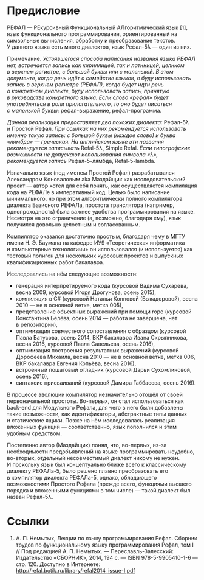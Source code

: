 # Предисловие

РЕФАЛ — РЕкурсивный Функциональный АЛгоритмический язык \[1], язык
функционального программирования, ориентированный на символьные вычисления,
обработку и преобразование текстов. У данного языка есть много диалектов, язык
Рефал-5λ — один из них.

Примечание. _Устоявшегося способа написания названия языка РЕФАЛ нет,
встречается запись как кириллицей, так и латиницей, целиком в верхнем регистре,
с большой буквы или с маленькой. В этом документе, когда речь идёт о семействе
языков, я буду использовать запись в верхнем регистре (РЕФАЛ), когда будет идти
речь о конкретном диалекте, буду использовать запись, принятую в руководстве
конкретного языка. Если слово «рефал» будет употребляться в роли
прилагательного, то оно будет писаться с маленькой буквы:_ рефал-выражение,
рефал-программа.

_Данная реализация предоставляет два похожих диалекта:_ Рефал-5λ _и_ Простой
Рефал. _При ссылках на них рекомендуется использовать именно такую запись: с большой
буквы (каждое слово) и буква «лямбда» — греческая. На английском языке эти
названия рекомендуется записывать_ Refal-5λ, Simple Refal. _Если типографские
возможности не допускают использования символа «λ», рекомендуется запись_
Рефал-5-лямбда, Refal-5-lambda.

Изначально язык (под именем Простой Рефал) разрабатывался Александром
Коноваловым aka Маздайщик как исследовательский проект — автор хотел для себя
понять, как осуществляется компиляция кода на РЕФАЛе в императивный код. Целью
было написание минимального, но при этом алгоритмически полного компилятора
диалекта Базисного РЕФАЛа, простота транслятора (например, однопроходность)
была важнее удобства программирования на языке. Несмотря на это ограничение
(а, возможно, благодаря ему), язык получился довольно целостным и согласованным.

Компилятор оказался достаточно простым, благодаря чему в МГТУ имени
Н. Э. Баумана на кафедре ИУ9 «Теоретическая информатика и компьютерные
технологиии» он использовался (и используется) как тестовый полигон
для нескольких курсовых проектов и выпускных квалификационных работ бакалавра.

Исследовались на нём следующие возможности:

* генерация интерпретируемого кода (курсовой Вадима Сухарева, весна 2009,
  курсовой Игоря Дрогунова, осень 2015),
* компиляция в C# (курсовой Натальи Конновой (Быкадоровой), весна 2010 —
  не в основной ветке, метка 005),
* представление объектных выражений при помощи rope (курсовой Константина
  Белёва, осень 2014 — работа не завершена, нет в репозитории),
* оптимизация совместного сопоставления с образцом (курсовой Павла Батусова,
  осень 2014, ВКР бакалавра Ивана Скрыпникова, весна 2016, курсовой Павла
  Савельева, осень 2016),
* оптимизация построения результатных выражений (курсовой Дорофеева Михаила,
  весна 2010 — не в основной ветке, метка 006, ВКР бакалавра Евгения Копьёва,
  весна 2016),
* встроенный пошаговый отладчик (курсовой Дарьи Сухомлиновой, осень 2016),
* синтаксис присваиваний (курсовой Дамира Габбасова, осень 2016).

В процессе эволюции компилятор незначительно отошёл от своей первоначальной
простоты. Во-первых, он стал использоваться как back-end для Модульного Рефала,
для чего в него были добавлены такие возможности, как идентификаторы,
абстрактные типы данных и статические ящики. Позже на нём исследовалась
реализация вложенных функций — соответственно, язык пополнился и этим удобным
средством.

Постепенно автор (Маздайщик) понял, что, во-первых, из-за необходимости
предобъявлений на языке программировать неудобно, во-вторых, отдельный
несовместимый диалект никому не нужен. И поскольку язык был концептуально
ближе всего к классическому диалекту РЕФАЛа-5, было решено плавно преобразовать
его в компилятор диалекта РЕФАЛа-5, однако, обладающего возможностями Простого
Рефала (прежде всего, функциями высшего порядка и вложенными функциями в том
числе) — такой диалект был назван Рефал-5λ.

# Ссылки
1. А. П. Немытых, Лекции по языку программирования Рефал.
   Сборник трудов по функциональному языку программирования Рефал, том I
   // Под редакцией А. П. Немытых. — Переславль-Залесский: Издательство
   «СБОРНИК», 2014, 194 с. — ISBN 978-5-9905410-1-6 — стр. 120.
   Доступно в Интернете: http://refal.botik.ru/library/refal2014_issue-I.pdf
